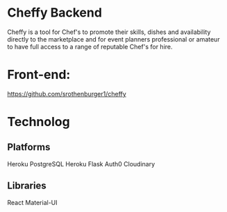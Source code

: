 # Cheffy Backend
Cheffy is a tool for Chef's to promote their skills, dishes and availability directly to the marketplace and for event planners professional or amateur to have full access to a range of reputable Chef's for hire.

# Front-end:
https://github.com/srothenburger1/cheffy

# Technolog

## Platforms
Heroku PostgreSQL
Heroku Flask
Auth0
Cloudinary

## Libraries
React
Material-UI